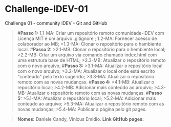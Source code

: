 # Challenge-IDEV-01
Challenge 01 - community IDEV - Git and GitHub


>#**Passo 1:**
 >   1.1-MA: Criar um repositório remoto comunidade-IDEV com Licença MIT e um arquivo .gitignore ;
 >    1.2-MA: Fornecer acesso de colaborador ao MB;
    >1.3-MA: Clonar o repositório para o hambiente local.
>#**Passo 2:**
    >2.1-MB: Clonar o repositório para o hembiente local;
    >2.2-MB: Criar um arquivo via comando chamado index.html com uma estrutura base de HTML;
    >2.3-MB: Atualizar o repositório remoto com o novo arquivo;
>#**Passo 3:**
    >3.1-MA: Atualizar o repositório local com o novo arquivo;
    >3.2-MA: Atualizar o local onde está escrito "conteúdo" pelo texto sugerido;
    >3.3-MA: Atualizar o repositório remoto com as novas mudanças.
>#**Passo 4:**
    >4.1-MB: Atualizar o repositório local;
    >4.2-MB: Adicionar mais conteúdo ao arquivo;
    >4.3-MB: Atualizar o repositório remoto com as novas mudanças.
>#**Passo 5:**
    >5.1-MA: Atualizar o repositório local;
    >5.2-MA: Adicionar mais conteúdo ao arquivo;
    >5.3-MA: Atualizar o repositório remoto com as novas mudanças;
    >5.4-MA: Publicar a página pelo git pages.


>**Nomes:** Daniele Candy, Vinicus Emidio.
>**Link GitHub pages:** 
